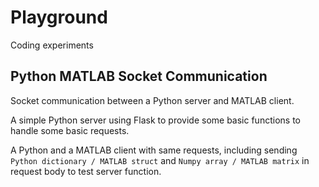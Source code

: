 # Playground

Coding experiments

## Python MATLAB Socket Communication

Socket communication between a Python server and MATLAB client.

A simple Python server using Flask to provide some basic functions to handle some basic requests.

A Python and a MATLAB client with same requests, including sending `Python dictionary / MATLAB struct` and `Numpy array / MATLAB matrix` in request body to test server function.
